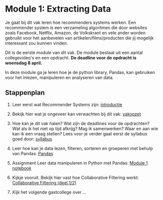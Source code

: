 # Module 1: Extracting Data

Je gaat bij dit vak leren hoe recommenders systems werken. Een recommender system is een verzameling algoritmes die door websites zoals Facebook, Netflix, Amazon, de Volkskrant en vele ander worden gebruikt voor het aanbevelen van artikelen/films/producten die jij mogelijk interessant zou kunnen vinden.

Dit is de eerste module van dit vak. De module bestaat uit een aantal collegevideo's en een opdracht. **De deadline voor de opdracht is woensdag 8 april.**

In deze module ga je leren hoe je de python library, Pandas, kan gebruiken voor het inlezen, manipuleren en analyseren van data.

## Stappenplan

1. Leer eerst wat Recommender Systems zijn: [introductie](/lectures/introductie)

1. Bekijk hier wat je ongeveer kan verwachten bij dit vak: [vakopzet](/lectures/vakopzet)

1. Hoe kan je dit vak halen? Wat zijn de deadlines voor de opdrachten? Wat als ik het niet op tijd afkrijg? Mag ik samenwerken? Waar en aan wie kan ik een vraag stellen? Lees voor je verder gaat eerst de syllabus goed door: [syllabus](/syllabus)

1. Leer hoe kan je data lezen, filteren, sorteren en groeperen met behulp van Pandas: [Pandas](/lectures/pandas)

1. <span class="badge badge-primary">Assignment</span> Leer data manipuleren in Python met Pandas: [Module 1 notebook](/extracting-data/assignment/)

1. Kijkje vooruit. Bekijk hier vast hoe Collaborative Filtering werkt: [Collaborative Filtering (deel 1/2)](/lectures/collaborative-filtering-1)

1. Kijk het volgende gastcollege over ...
